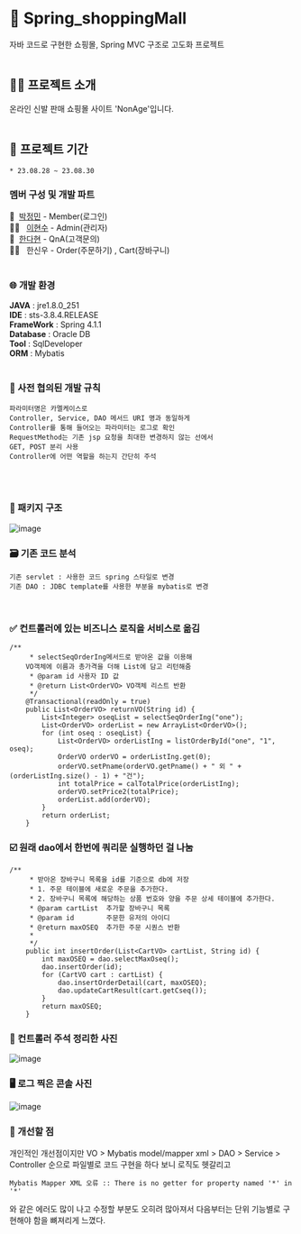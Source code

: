 # 🛒 Spring_shoppingMall
자바 코드로 구현한 쇼핑몰, Spring MVC 구조로 고도화 프로젝트   
 <br>
 ## 👨‍💻 프로젝트 소개
 온라인 신발 판매 쇼핑몰 사이트 'NonAge'입니다.   
 <br>
 ## 📅 프로젝트 기간
	* 23.08.28 ~ 23.08.30   
  
###  멤버 구성 및 개발 파트
👩&nbsp; <a href="https://github.com/wjdals3936">박정민</a> - Member(로그인) <br>
👨‍🦰 &nbsp; <a href="https://github.com/Lee-HyunSoo">이현수</a> - Admin(관리자) <br>
👩 &nbsp;<a href="https://github.com/dahyunhan">한다현</a> - QnA(고객문의) <br>
👨‍🦰 &nbsp; 한신우 - Order(주문하기) , Cart(장바구니) <br>
 <br>
 ### 🌐 개발 환경  
 **JAVA** : jre1.8.0_251      
 **IDE** : sts-3.8.4.RELEASE   
 **FrameWork** : Spring 4.1.1   
 **Database** : Oracle DB   
 **Tool** : SqlDeveloper   
 **ORM** : Mybatis   
 <br> 
 
  ### 🚦 사전 협의된 개발 규칙 
    파라미터명은 카멜케이스로  
    Controller, Service, DAO 메서드 URI 명과 동일하게  
    Controller를 통해 들어오는 파라미터는 로그로 확인  
    RequestMethod는 기존 jsp 요청을 최대한 변경하지 않는 선에서  
    GET, POST 분리 사용  
    Controller에 어떤 역할을 하는지 간단히 주석  
  <br>
	<br>
 
   ### 📁 패키지 구조
![image](https://github.com/wjdals3936/Spring_shoppingMall/assets/101387993/dbb41efd-0763-46ec-8837-dcf82ef8ade9)

  ### 🗃️ 기존 코드 분석
    기존 servlet : 사용한 코드 spring 스타일로 변경  
    기존 DAO : JDBC template를 사용한 부분을 mybatis로 변경
  <br> 
  
  ### ✅ 컨트롤러에 있는 비즈니스 로직을 서비스로 옮김
```
/**
	 * selectSeqOrderIng메서드로 받아온 값을 이용해
	VO객체에 이름과 총가격을 더해 List에 담고 리턴해줌
	 * @param id 사용자 ID 값
	 * @return List<OrderVO> VO객체 리스트 반환
	 */
	@Transactional(readOnly = true)
	public List<OrderVO> returnVO(String id) {
		List<Integer> oseqList = selectSeqOrderIng("one");
		List<OrderVO> orderList = new ArrayList<OrderVO>();
		for (int oseq : oseqList) {
			List<OrderVO> orderListIng = listOrderById("one", "1", oseq);
			OrderVO orderVO = orderListIng.get(0);
			orderVO.setPname(orderVO.getPname() + " 외 " + (orderListIng.size() - 1) + "건");
			int totalPrice = calTotalPrice(orderListIng);
			orderVO.setPrice2(totalPrice);
			orderList.add(orderVO);
		}
		return orderList;
	}
```
### ☑️ 원래 dao에서 한번에 쿼리문 실행하던 걸 나눔
```
/**
	 * 받아온 장바구니 목록을 id를 기준으로 db에 저장
	 * 1. 주문 테이블에 새로운 주문을 추가한다.
	 * 2. 장바구니 목록에 해당하는 상품 번호와 양을 주문 상세 테이블에 추가한다.
	 * @param cartList 	추가할 장바구니 목록
	 * @param id		주문한 유저의 아이디
	 * @return maxOSEQ  추가한 주문 시퀀스 반환
	 *
	 */
	public int insertOrder(List<CartVO> cartList, String id) {
		int maxOSEQ = dao.selectMaxOseq();
		dao.insertOrder(id);
		for (CartVO cart : cartList) {
			dao.insertOrderDetail(cart, maxOSEQ);
			dao.updateCartResult(cart.getCseq());
		}
		return maxOSEQ;
	}
```

 ### 💬 컨트롤러 주석 정리한 사진
 ![image](https://github.com/wjdals3936/Spring_shoppingMall/assets/101387993/cdf5fb23-d41f-48b2-aaac-081483c15f28)
    
    
 ### 🖥️ 로그 찍은 콘솔 사진
 ![image](https://github.com/wjdals3936/Spring_shoppingMall/assets/101387993/9bbc9743-5ace-4bee-9b5c-c19c731a24b4)
     
 ### 🤔 개선할 점
 개인적인 개선점이지만 VO > Mybatis model/mapper xml > DAO > Service > Controller 순으로 파일별로 코드 구현을 하다 보니 로직도 헷갈리고
 ```
Mybatis Mapper XML 오류 :: There is no getter for property named '*' in '*'
```
와 같은 에러도 많이 나고 수정할 부분도 오히려 많아져서 다음부터는 단위 기능별로 구현해야 함을 뼈져리게 느꼈다.
		
